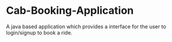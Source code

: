 # Cab-Booking-Application
A java based application which provides a interface for the user to login/signup to book a ride.
